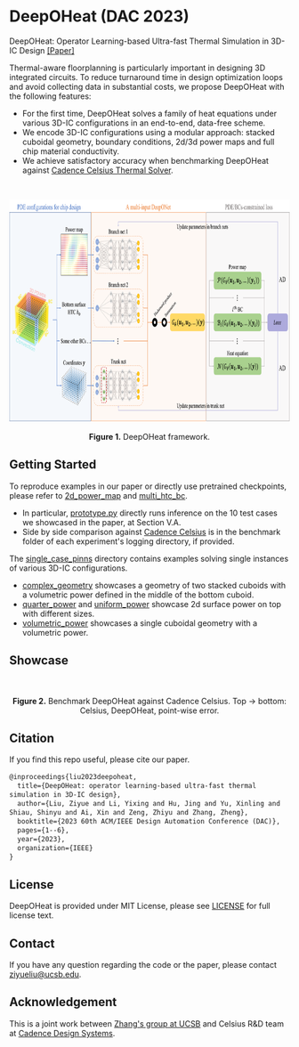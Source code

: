 # DeepOHeat (DAC 2023)

DeepOHeat: Operator Learning-based Ultra-fast Thermal Simulation in 3D-IC Design [[Paper]](https://arxiv.org/pdf/2302.12949)

Thermal-aware floorplanning is particularly important in designing 3D integrated circuits. To reduce turnaround time in design optimization loops and avoid collecting data in substantial costs, we propose DeepOHeat with the following features:

- For the first time, DeepOHeat solves a family of heat equations under various 3D-IC configurations in an end-to-end, data-free scheme.
- We encode 3D-IC configurations using a modular approach: stacked cuboidal geometry, boundary conditions, 2d/3d power maps and full chip material conductivity.
- We achieve satisfactory accuracy when benchmarking DeepOHeat against [Cadence Celsius Thermal Solver](https://www.cadence.com/en_US/home/tools/system-analysis/thermal-solutions/celsius-thermal-solver.html).

<br>
<p align="center">
<img src="./deepoheat.png" height = "400" alt="" align=center />
<br><br>
<b>Figure 1.</b> DeepOHeat framework.
</p>

## Getting Started
To reproduce examples in our paper or directly use pretrained checkpoints, please refer to [2d_power_map](./DeepOHeat/2d_power_map) and [multi_htc_bc](./DeepOHeat/multi_htc_bc).

- In particular, [prototype.py](./DeepOHeat/2d_power_map/prototype.py) directly runs inference on the 10 test cases we showcased in the paper, at Section V.A.
- Side by side comparison against [Cadence Celsius](https://www.cadence.com/en_US/home/tools/system-analysis/thermal-solutions/celsius-thermal-solver.html) is in the benchmark folder of each experiment's logging directory, if provided.

The [single_case_pinns](./single_case_pinns) directory contains examples solving single instances of various 3D-IC configurations.

- [complex_geometry](./single_case_pinns/complex_geometry) showcases a geometry of two stacked cuboids with a volumetric power defined in the middle of the bottom cuboid.
- [quarter_power](./single_case_pinns/quarter_power) and [uniform_power](./single_case_pinns/uniform_power) showcase 2d surface power on top with different sizes.
- [volumetric_power](./single_case_pinns/volumetric_power) showcases a single cuboidal geometry with a volumetric power.


## Showcase

<p align="center">
<img src="./showcase.png" height = "325" alt="" align=center />
<br><br>
<b>Figure 2.</b> Benchmark DeepOHeat against Cadence Celsius. Top -> bottom: Celsius, DeepOHeat, point-wise error.
</p>

## Citation
If you find this repo useful, please cite our paper.

```
@inproceedings{liu2023deepoheat,
  title={DeepOHeat: operator learning-based ultra-fast thermal simulation in 3D-IC design},
  author={Liu, Ziyue and Li, Yixing and Hu, Jing and Yu, Xinling and Shiau, Shinyu and Ai, Xin and Zeng, Zhiyu and Zhang, Zheng},
  booktitle={2023 60th ACM/IEEE Design Automation Conference (DAC)},
  pages={1--6},
  year={2023},
  organization={IEEE}
}
```

## License
DeepOHeat is provided under MIT License, please see [LICENSE](./LICENSE) for full license text.

## Contact
If you have any question regarding the code or the paper, please contact [ziyueliu@ucsb.edu](mailto:ziyueliu@ucsb.edu).

## Acknowledgement
This is a joint work between [Zhang's group at UCSB](https://web.ece.ucsb.edu/~zhengzhang/) and Celsius R&D team at [Cadence Design Systems](https://www.cadence.com/en_US/home.html).
